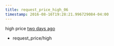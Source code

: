 ```yaml
---
title: request_price_high_06
timestamp: 2016-08-16T19:28:21.996729084-04:00
---
```


high price [two days ago](time/price_time)
* request_price/high
